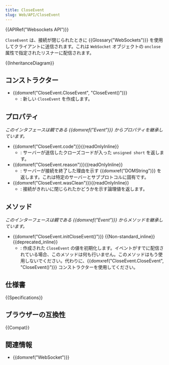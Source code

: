 ```yaml
---
title: CloseEvent
slug: Web/API/CloseEvent
---
```


{{APIRef("Websockets API")}}

`CloseEvent` は、接続が閉じられたときに {{Glossary("WebSockets")}} を使用してクライアントに送信されます。これは `WebSocket` オブジェクトの `onclose` 属性で指定されたリスナーに配信されます。

{{InheritanceDiagram}}

## コンストラクター

- {{domxref("CloseEvent.CloseEvent", "CloseEvent()")}}
  - : 新しい `CloseEvent` を作成します。

## プロパティ

_このインタフェースは親である {{domxref("Event")}} からプロパティを継承しています。_

- {{domxref("CloseEvent.code")}}{{readOnlyInline}}
  - : サーバーが送信したクローズコードが入った `unsigned short` を返します。
- {{domxref("CloseEvent.reason")}}{{readOnlyInline}}
  - : サーバーが接続を終了した理由を示す {{domxref("DOMString")}} を返します。これは特定のサーバーとサブプロトコルに固有です。
- {{domxref("CloseEvent.wasClean")}}{{readOnlyInline}}
  - : 接続がきれいに閉じられたかどうかを示す論理値を返します。

## メソッド

_このインターフェースは親である {{domxref("Event")}} からメソッドを継承しています。_

- {{domxref("CloseEvent.initCloseEvent()")}} {{Non-standard_inline}} {{deprecated_inline}}
  - : 作成された `CloseEvent` の値を初期化します。イベントがすでに配信されている場合、このメソッドは何も行いません。このメソッドはもう使用しないでください。代わりに、{{domxref("CloseEvent.CloseEvent", "CloseEvent()")}} コンストラクターを使用してください。

## 仕様書

{{Specifications}}

## ブラウザーの互換性

{{Compat}}

## 関連情報

- {{domxref("WebSocket")}}

